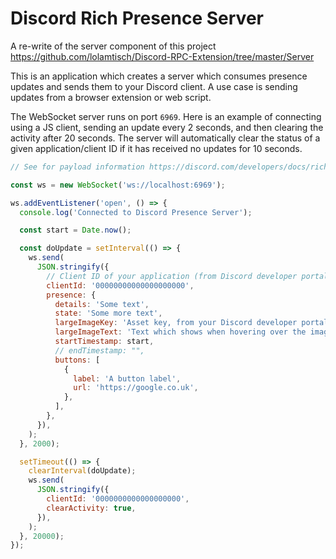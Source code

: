 # Discord Rich Presence Server

A re-write of the server component of this project https://github.com/lolamtisch/Discord-RPC-Extension/tree/master/Server

This is an application which creates a server which consumes presence updates and sends them to your Discord client. A use case is sending updates from a browser extension or web script.

The WebSocket server runs on port `6969`. Here is an example of connecting using a JS client, sending an update every 2 seconds, and then clearing the activity after 20 seconds. The server will automatically clear the status of a given application/client ID if it has received no updates for 10 seconds.

```javascript
// See for payload information https://discord.com/developers/docs/rich-presence/how-to#updating-presence-update-presence-payload-fields

const ws = new WebSocket('ws://localhost:6969');

ws.addEventListener('open', () => {
  console.log('Connected to Discord Presence Server');

  const start = Date.now();

  const doUpdate = setInterval(() => {
    ws.send(
      JSON.stringify({
        // Client ID of your application (from Discord developer portal)
        clientId: '00000000000000000000',
        presence: {
          details: 'Some text',
          state: 'Some more text',
          largeImageKey: 'Asset key, from your Discord developer portal',
          largeImageText: 'Text which shows when hovering over the image',
          startTimestamp: start,
          // endTimestamp: "",
          buttons: [
            {
              label: 'A button label',
              url: 'https://google.co.uk',
            },
          ],
        },
      }),
    );
  }, 2000);

  setTimeout(() => {
    clearInterval(doUpdate);
    ws.send(
      JSON.stringify({
        clientId: '0000000000000000000',
        clearActivity: true,
      }),
    );
  }, 20000);
});
```
